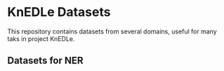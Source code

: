 
# KnEDLe Datasets


This repository contains datasets from several domains, useful for many taks in project KnEDLe.

## Datasets for NER
